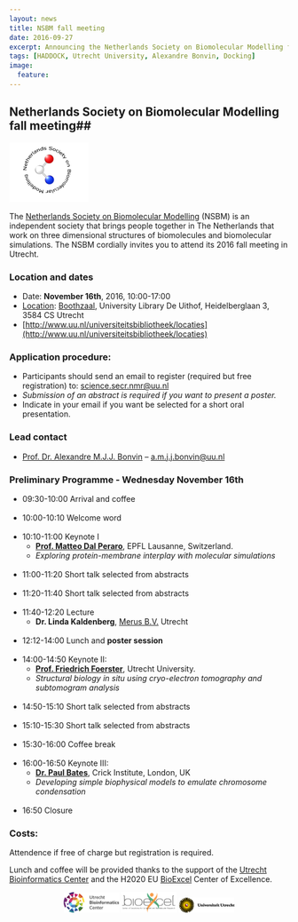 ```yaml
---
layout: news
title: NSBM fall meeting
date: 2016-09-27
excerpt: Announcing the Netherlands Society on Biomolecular Modelling fall meeting - Utrecht November 16th
tags: [HADDOCK, Utrecht University, Alexandre Bonvin, Docking]
image:
  feature:
---
```


## Netherlands Society on Biomolecular Modelling fall meeting##

<img src="/images/posts/nsbm-logo.png">

The [Netherlands Society on Biomolecular Modelling](http://www.nsbm.nl) (NSBM) is an independent society that brings people together in The Netherlands that work on three dimensional structures of biomolecules and biomolecular simulations. The NSBM cordially invites you to attend its 2016 fall meeting in Utrecht.


### Location and dates
* Date:	**November 16th**, 2016, 10:00-17:00
* [Location](http://www.uu.nl/universiteitsbibliotheek/locaties): [Boothzaal](http://www.uu.nl/universiteitsbibliotheek/locaties/universiteitsbibliotheek-uithof/ruimtes-reserveren/boothzaal), University Library De Uithof, Heidelberglaan 3, 3584 CS Utrecht
* [http://www.uu.nl/universiteitsbibliotheek/locaties](http://www.uu.nl/universiteitsbibliotheek/locaties)




### Application procedure: 
* Participants should send an email to register (required but free registration) to: science.secr.nmr@uu.nl 
* *Submission of an abstract is required if you want to present a poster.*
* Indicate in your email if you want be selected for a short oral presentation.




### Lead contact
* [Prof. Dr. Alexandre M.J.J. Bonvin](http://www.uu.nl/staff/amjjbonvin) – a.m.j.j.bonvin@uu.nl




### Preliminary Programme - Wednesday November 16th

* 09:30-10:00 	Arrival and coffee
<br><br>
* 10:00-10:10   Welcome word
<br><br>
* 10:10-11:00	Keynote I
	* [**Prof. Matteo Dal Peraro**](http://lbm.epfl.ch), EPFL Lausanne, Switzerland. 
	* *Exploring protein-membrane interplay with molecular simulations*
<br><br>
* 11:00-11:20	Short talk selected from abstracts
<br><br>
* 11:20-11:40	Short talk selected from abstracts
<br><br>
* 11:40-12:20	Lecture 
	* **Dr. Linda Kaldenberg**, [Merus B.V.](http://www.merus.nl) Utrecht
<br><br>
* 12:12-14:00	Lunch and **poster session**
<br><br>
* 14:00-14:50	Keynote II: 
	* [**Prof. Friedrich Foerster**](http://www.uu.nl/staff/FGForster), Utrecht University. 
	* *Structural biology in situ using cryo-electron tomography and subtomogram analysis*
<br><br>
* 14:50-15:10	Short talk selected from abstracts
<br><br>
* 15:10-15:30	Short talk selected from abstracts
<br><br>
* 15:30-16:00	Coffee break
<br><br>
* 16:00-16:50	Keynote III: 
	* [**Dr. Paul Bates**](https://crick.ac.uk/research/a-z-researchers/researchers-a-c/paul-bates/), Crick Institute, London, UK
	* *Developing simple biophysical models to emulate chromosome condensation*
<br><br>
* 16:50		Closure




### Costs:
Attendence if free of charge but registration is required. 

Lunch and coffee will be provided thanks to the support of the [Utrecht Bioinformatics Center](http://ubc.uu.nl) and the H2020 EU [BioExcel](http://www.bioexcel.eu) Center of Excellence.

<center>
<img width="100" src="/images/UBC_logo.png">        <img width="100" src="/images/Bioexcel_logo.png">          <img width="100" src="/images/UU-logo.png">
</center>
